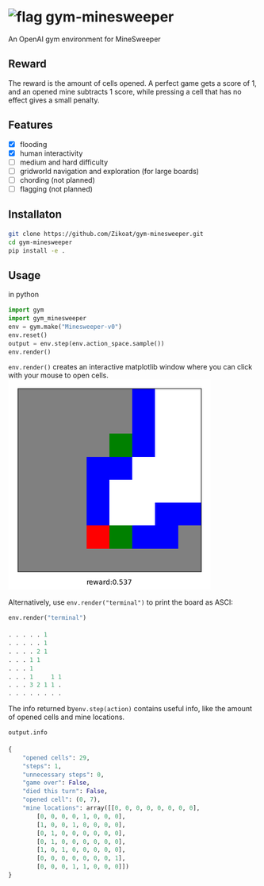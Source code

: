 # ![flag](https://i.imgur.com/YnpGd36.png) gym-minesweeper
An OpenAI gym environment for MineSweeper

## Reward
The reward is the amount of cells opened. A perfect game gets a score of 1, and an opened mine subtracts 1 score, while pressing a cell that has no effect gives a small penalty. 

## Features
- [x] flooding
- [x] human interactivity
- [ ] medium and hard difficulty
- [ ] gridworld navigation and exploration (for large boards)
- [ ] chording (not planned)
- [ ] flagging (not planned)

## Installaton
```bash
git clone https://github.com/Zikoat/gym-minesweeper.git
cd gym-minesweeper
pip install -e .
```

## Usage

in python
```python
import gym
import gym_minesweeper
env = gym.make("Minesweeper-v0")
env.reset()
output = env.step(env.action_space.sample())
env.render()
```

`env.render()` creates an interactive matplotlib window where you can click with
your mouse to open cells. 
![board](./board.png)

Alternatively, use `env.render("terminal")` to print
the board as ASCI:

```python
env.render("terminal")

. . . . . 1     
. . . . . 1     
. . . . 2 1     
. . . 1 1       
. . . 1         
. . . 1     1 1 
. . . 3 2 1 1 . 
. . . . . . . . 
```

The info returned by`env.step(action)` contains useful info, like the amount of opened cells and mine locations.

```python
output.info

{
    "opened cells": 29,
    "steps": 1,
    "unnecessary steps": 0,
    "game over": False,
    "died this turn": False,
    "opened cell": (0, 7),
    "mine locations": array([[0, 0, 0, 0, 0, 0, 0, 0],
        [0, 0, 0, 0, 1, 0, 0, 0],
        [1, 0, 0, 1, 0, 0, 0, 0],
        [0, 1, 0, 0, 0, 0, 0, 0],
        [0, 1, 0, 0, 0, 0, 0, 0],
        [1, 0, 1, 0, 0, 0, 0, 0],
        [0, 0, 0, 0, 0, 0, 0, 1],
        [0, 0, 0, 1, 1, 0, 0, 0]])
}
```
